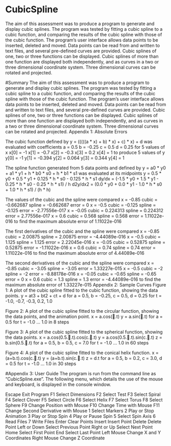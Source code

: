 ﻿# CubicSpline
The aim of this assessment was to produce a program to generate and display cubic splines. The program was tested by fitting a cubic spline to a cubic function, and comparing the results of the cubic spline with those of the cubic function. The program’s user interface allows data points to be inserted, deleted and moved. Data points can be read from and written to text files, and several pre-defined curves are provided. Cubic splines of one, two or three functions can be displayed. Cubic splines of more than one function are displayed both independently, and as curves in a two or three dimensional coordinate system. Three dimensional curves can be rotated and projected.
 
#Summary
The aim of this assessment was to produce a program to generate and display cubic splines. The program was tested by fitting a cubic spline to a cubic function, and comparing the results of the cubic spline with those of the cubic function. The program’s user interface allows data points to be inserted, deleted and moved. Data points can be read from and written to text files, and several pre-defined curves are provided. Cubic splines of one, two or three functions can be displayed. Cubic splines of more than one function are displayed both independently, and as curves in a two or three dimensional coordinate system. Three dimensional curves can be rotated and projected.
Appendix 1: Absolute Errors

The cubic function defined by
    y = (((((a * x) + b) * x) + c) * x) + d
was evaluated with coefficients
    a = 0.5
    b = -0.25
    c = 0.5
    d = 0.25
for 5 values of x
    x[0] = -1
    x[1] = -0.7
    x[2] = -0.3
    x[3] = 0.2
    x[4] = 1
to produce 5 values of y
    y[0] = -1
    y[1] = -0.394
    y[2] = 0.064
    y[3] = 0.344
    y[4] = 1

The spline function generated from 5 data points and defined by
    y = a0 * y0 + a1 * y1 + h * b0 * s0 + h * b1 * s1
was evaluated at its midpoints
    y = 0.5 * y0 + 0.5 * y1 + 0.125 * h * s0 - 0.125 * h * s1
    dy/dx = (-1.5 * y0 + 1.5 * y1 - 0.25 * h * s0 - 0.25 * h * s1) / h
    d2y/dx2 = (0.0 * y0 + 0.0 * y1 - 1.0 * h * s0 + 1.0 * h * s1) / (h * h)

The values of the cubic and the spline were compared
    x = -0.85     cubic = -0.662687 spline = -0.662687 error = 0
    x = -0.5      cubic = -0.125    spline = -0.125    error = -2.77556e-017
    x = -0.05     cubic = 0.224313  spline = 0.224312  error = 2.77556e-017
    x = 0.6       cubic = 0.568     spline = 0.568     error = 1.11022e-016
to find the maximum absolute error of 1.11022e-016

The first derivatives of the cubic and the spline were compared
    x = -0.85     cubic = 2.00875   spline = 2.00875   error = -4.44089e-016
    x = -0.5      cubic = 1.125     spline = 1.125     error = 2.22045e-016
    x = -0.05     cubic = 0.52875   spline = 0.52875   error = -1.11022e-016
    x = 0.6       cubic = 0.74      spline = 0.74      error = 1.11022e-016
to find the maximum absolute error of 4.44089e-016

The second derivatives of the cubic and the spline were compared
    x = -0.85     cubic = -3.05     spline = -3.05     error = 1.33227e-015
    x = -0.5      cubic = -2        spline = -2        error = -8.88178e-016
    x = -0.05     cubic = -0.65     spline = -0.65     error = 0
    x = 0.6       cubic = 1.3       spline = 1.3       error = -4.44089e-016
to find the maximum absolute error of 1.33227e-015
Appendix 2: Sample Curves
Figure 1:
A plot of the cubic spline fitted to the cubic function, showing the data points.
y = at3 + bt2 + ct + d
for a = 0.5, b = -0.25, c = 0.5, d = 0.25
for t = -1.0, -0.7, -0.3, 0.2, 1.0


Figure 2:
A plot of the cubic spline fitted to the circular function, showing the data points, and the animation point.
x = a.cos(.t)
y = a.sin(.t)
for a = 0.5
for t = -1.0 … 1.0 in 8 steps


Figure 3:
A plot of the cubic spline fitted to the spherical function, showing the data points.
x = a.cos(0.5..t).cos(c..t)
y = a.cos(0.5..t).sin(c..t)
z = b.sin(0.5..t)
for a = 0.5, b = 0.5, c = 7.0
for t = -1.0 ... 1.0 in 60 steps


Figure 4:
A plot of the cubic spline fitted to the conical helix function.
x = (a+b.t).cos(c..t)
y = (a+b.t).sin(c..t)
z = d.t
for a = 0.5, b = 0.2, c = 3.0, d = 0.5
for t = -1.0 ... 1.0 in 30 steps


#Appendix 3: User Guide
The program is run from the command line as “CubicSpline.exe”. The following menu, which details the use of the mouse and keyboard, is displayed in the console window.

Escape		Exit Program
F1		Select Dimensions
F2		Select Test
F3		Select Spiral
F4		Select Clover
F5		Select Circle
F6		Select Helix
F7		Select Torus
F8		Select Sphere
F9		Change Position with Mouse
F10		Change Time with Mouse
F11		Change Second Derivative with Mouse
1  		Select Markers
2		Play or Stop Animation
3		Play or Stop Spin
4		Play or Pause Spin
5		Select Spin Axis
6		Read Files
7		Write Files
Enter		Clear Points
Insert		Insert Point
Delete		Delete Point
Left or Down	Select Previous Point
Right or Up	Select Next Point
Home		Select First Point
End		Select Last Point
Left Mouse	Change X and Y Coordinates
Right Mouse 	Change Z Coordinate

